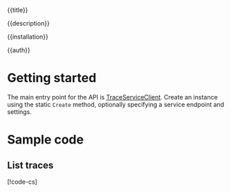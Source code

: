 {{title}}

{{description}}

{{installation}}

{{auth}}

# Getting started

The main entry point for the API is [TraceServiceClient](obj/api/Google.Cloud.Trace.V1.TraceServiceClient.yml).
Create an instance using the static `Create` method, optionally specifying a service endpoint and settings.

# Sample code

## List traces

[!code-cs[](obj/snippets/Google.Cloud.Trace.V1.TraceServiceClient.txt#ListTraces)]
